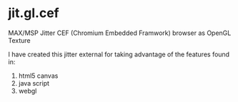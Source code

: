 jit.gl.cef
==========

MAX/MSP Jitter CEF (Chromium Embedded Framwork) browser as OpenGL Texture

I have created this jitter external for taking advantage of the features found in:  
1. html5 canvas
2. java script
3. webgl



